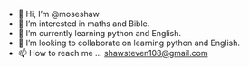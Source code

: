 - 👋 Hi, I’m @moseshaw
- 👀 I’m interested in maths and Bible.
- 🌱 I’m currently learning python and English.
- 💞️ I’m looking to collaborate on learning python and English.
- 📫 How to reach me ...
shawsteven108@gmail.com
<!---
moseshaw/moseshaw is a ✨ special ✨ repository because its `README.md` (this file) appears on your GitHub profile.
You can click the Preview link to take a look at your changes.
--->
